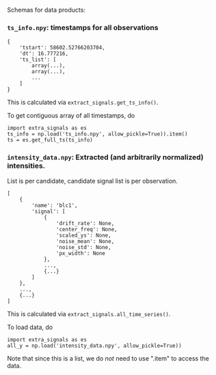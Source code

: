 Schemas for data products:

### `ts_info.npy`: timestamps for all observations
```
{
    'tstart': 58602.52766203704,
    'dt': 16.777216,
    'ts_list': [
        array(...),
        array(...),
        ...
    ]
}
```
This is calculated via `extract_signals.get_ts_info()`.

To get contiguous array of all timestamps, do
```
import extra_signals as es
ts_info = np.load('ts_info.npy', allow_pickle=True)).item()
ts = es.get_full_ts(ts_info)
```


### `intensity_data.npy`: Extracted (and arbitrarily normalized) intensities. 
List is per candidate, candidate signal list is per observation.
```
[
    {
        'name': 'blc1',
        'signal': [
            {
                'drift_rate': None,
                'center_freq': None,
                'scaled_ys': None,
                'noise_mean': None,
                'noise_std': None,
                'px_width': None
            },
            ...,
            {...}
        ]
    },
    ...,
    {...}
]
```
This is calculated via `extract_signals.all_time_series()`.

To load data, do
```
import extra_signals as es
all_y = np.load('intensity_data.npy', allow_pickle=True))
```

Note that since this is a list, we do *not* need to use ".item" to access the data.